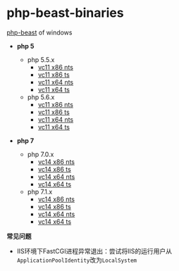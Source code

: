 # php-beast-binaries

[php-beast](https://github.com/liexusong/php-beast) of windows 

- **php 5**
  - php 5.5.x
    - [vc11 x86 nts](https://github.com/imaben/php-beast-binaries/raw/master/php55/php_beast_x86_nts.dll)
    - [vc11 x86 ts](https://github.com/imaben/php-beast-binaries/raw/master/php55/php_beast_x86_ts.dll)
    - [vc11 x64 nts](https://github.com/imaben/php-beast-binaries/raw/master/php55/php_beast_x64_nts.dll)
    - [vc11 x64 ts](https://github.com/imaben/php-beast-binaries/raw/master/php55/php_beast_x64_ts.dll)
  - php 5.6.x
    - [vc11 x86 nts](https://github.com/imaben/php-beast-binaries/raw/master/php56/php_beast_x86_nts.dll)
    - [vc11 x86 ts](https://github.com/imaben/php-beast-binaries/raw/master/php56/php_beast_x86_ts.dll)
    - [vc11 x64 nts](https://github.com/imaben/php-beast-binaries/raw/master/php56/php_beast_x64_nts.dll)
    - [vc11 x64 ts](https://github.com/imaben/php-beast-binaries/raw/master/php56/php_beast_x64_ts.dll)
  
- **php 7**
  - php 7.0.x
    - [vc14 x86 nts](https://github.com/imaben/php-beast-binaries/raw/master/php70/php_beast_x86_nts.dll)
    - [vc14 x86 ts](https://github.com/imaben/php-beast-binaries/raw/master/php70/php_beast_x86_ts.dll)
    - [vc14 x64 nts](https://github.com/imaben/php-beast-binaries/raw/master/php70/php_beast_x64_nts.dll)
    - [vc14 x64 ts](https://github.com/imaben/php-beast-binaries/raw/master/php70/php_beast_x64_ts.dll)
  - php 7.1.x
    - [vc14 x86 nts](https://github.com/imaben/php-beast-binaries/raw/master/php71/php_beast_x86_nts.dll)
    - [vc14 x86 ts](https://github.com/imaben/php-beast-binaries/raw/master/php71/php_beast_x86_ts.dll)
    - [vc14 x64 nts](https://github.com/imaben/php-beast-binaries/raw/master/php71/php_beast_x64_nts.dll)
    - [vc14 x64 ts](https://github.com/imaben/php-beast-binaries/raw/master/php71/php_beast_x64_ts.dll)


**常见问题**

- IIS环境下FastCGI进程异常退出：尝试将IIS的运行用户从`ApplicationPoolIdentity`改为`LocalSystem`
